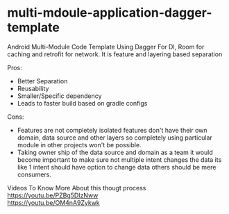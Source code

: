 # multi-mdoule-application-dagger-template
Android Multi-Module Code Template Using Dagger For DI, Room for caching and retrofit for network. It is feature and layering based separation

Pros:
- Better Separation
- Reusability
- Smaller/Specific dependency
- Leads to faster build based on gradle configs

Cons:
- Features are not completely isolated features don't have their own domain, data source and other layers so completely using particular module in other projects won't be possible.
- Taking owner ship of the data source and domain as a team it would become important to make sure not multiple intent changes the data its like 1 intent should have option to change data others should be mere consumers.

Videos To Know More About this thougt process</br>
https://youtu.be/PZBg5DIzNww<br>
https://youtu.be/OM4nA9Zykwk
